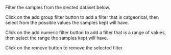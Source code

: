 Filter the samples from the slected dataset below.

Click on the add group filter button to add a filter that is catgeorical, then select from the possible values the samples kept will have.

Click on the add numeric filter button to add a filter that is a range of values, then select the range the samples kept will have.

Click on the remove button to remove the selected filter.
